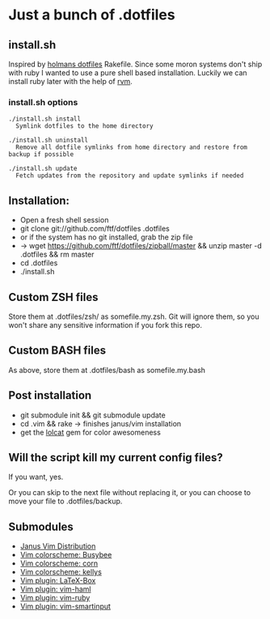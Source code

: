 Just a bunch of .dotfiles
=========================

install.sh
----------

Inspired by [holmans dotfiles](https://github.com/holman/dotfiles)
Rakefile.
Since some moron systems don't ship with ruby I wanted to use a 
pure shell based installation. Luckily we can install ruby later with
the help of [rvm](http://rvm.io).

### install.sh options
```
./install.sh install 
  Symlink dotfiles to the home directory

./install.sh uninstall
  Remove all dotfile symlinks from home directory and restore from backup if possible

./install.sh update
  Fetch updates from the repository and update symlinks if needed
```

Installation: 
-------------
- Open a fresh shell session
- git clone git://github.com/ftf/dotfiles .dotfiles
- or if the system has no git installed, grab the zip file 
- -> wget https://github.com/ftf/dotfiles/zipball/master && unzip master -d .dotfiles && rm master
- cd .dotfiles 
- ./install.sh 

Custom ZSH files
----------------
Store them at .dotfiles/zsh/ as somefile.my.zsh. Git will ignore them, so
you won't share any sensitive information if you fork this repo.

Custom BASH files
-----------------
As above, store them at .dotfiles/bash as somefile.my.bash

Post installation
-----------------
- git submodule init && git submodule update
- cd .vim && rake -> finishes janus/vim installation
- get the [lolcat](https://github.com/busyloop/lolcat) gem for color awesomeness

Will the script kill my current config files?
---------------------------------------------
If you want, yes.

Or you can skip to the next file without replacing it, or you can choose
to move your file to .dotfiles/backup.

Submodules
----------
- [Janus Vim Distribution](https://github.com/carlhuda/janus/)
- [Vim colorscheme: Busybee](https://github.com/vim-scripts/BusyBee)
- [Vim colorscheme: corn](https://github.com/vim-scripts/corn)
- [Vim colorscheme: kellys](https://github.com/vim-scripts/kellys)
- [Vim plugin: LaTeX-Box](https://github.com/vim-scripts/LaTeX-Box)
- [Vim plugin: vim-haml](https://github.com/tpope/vim-haml)
- [Vim plugin: vim-ruby](https://github.com/vim-ruby/vim-ruby)
- [Vim plugin: vim-smartinput](https://github.com/kana/vim-smartinput)
